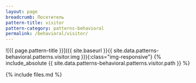 ```yaml
---
layout: page
breadcrumb: Посетитель
pattern-title: visitor
pattern-category: patterns-behavioral
permalink: /behavioral/visitor/
---
```

![{{ page.pattern-title }}]({{ site.baseurl }}{{ site.data.patterns-behavioral.patterns.visitor.img }}){:class="img-responsive"}
{% include_absolute {{ site.data.patterns-behavioral.patterns.visitor.path }} %}

{% include files.md %}

